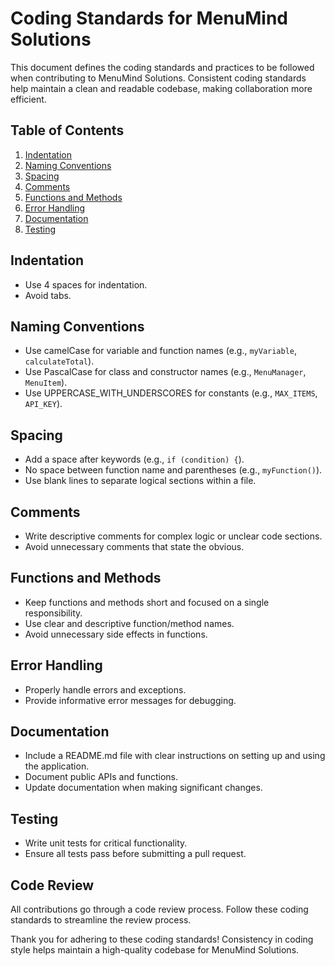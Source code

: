 # Coding Standards for MenuMind Solutions

This document defines the coding standards and practices to be followed when contributing to MenuMind Solutions. Consistent coding standards help maintain a clean and readable codebase, making collaboration more efficient.

## Table of Contents

1. [Indentation](#indentation)
2. [Naming Conventions](#naming-conventions)
3. [Spacing](#spacing)
4. [Comments](#comments)
5. [Functions and Methods](#functions-and-methods)
6. [Error Handling](#error-handling)
7. [Documentation](#documentation)
8. [Testing](#testing)

## Indentation

- Use 4 spaces for indentation.
- Avoid tabs.

## Naming Conventions

- Use camelCase for variable and function names (e.g., `myVariable`, `calculateTotal`).
- Use PascalCase for class and constructor names (e.g., `MenuManager`, `MenuItem`).
- Use UPPERCASE_WITH_UNDERSCORES for constants (e.g., `MAX_ITEMS`, `API_KEY`).

## Spacing

- Add a space after keywords (e.g., `if (condition) {`).
- No space between function name and parentheses (e.g., `myFunction()`).
- Use blank lines to separate logical sections within a file.

## Comments

- Write descriptive comments for complex logic or unclear code sections.
- Avoid unnecessary comments that state the obvious.

## Functions and Methods

- Keep functions and methods short and focused on a single responsibility.
- Use clear and descriptive function/method names.
- Avoid unnecessary side effects in functions.

## Error Handling

- Properly handle errors and exceptions.
- Provide informative error messages for debugging.

## Documentation

- Include a README.md file with clear instructions on setting up and using the application.
- Document public APIs and functions.
- Update documentation when making significant changes.

## Testing

- Write unit tests for critical functionality.
- Ensure all tests pass before submitting a pull request.

## Code Review

All contributions go through a code review process. Follow these coding standards to streamline the review process.

Thank you for adhering to these coding standards! Consistency in coding style helps maintain a high-quality codebase for MenuMind Solutions.
